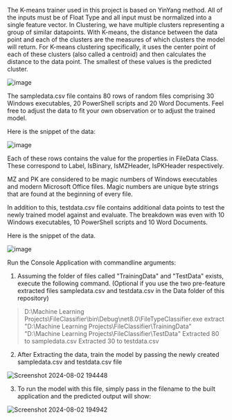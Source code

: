 The K-means trainer used in this project is based on YinYang method. All of the inputs must be of Float Type and all input must be normalized into a single feature vector.
In Clustering, we have multiple clusters representing a group of similar datapoints. With K-means, the distance between the data point and each of the clusters are the measures of which clusters the model
will return. For K-means clustering specifically, it uses the center point of each of these clusters (also called a centroid) and then calculates the distance to the data point. The smallest of these values
is the predicted cluster.

![image](https://github.com/user-attachments/assets/6d57c73b-ec4b-4ac5-a604-1dd4424b94d1)




The sampledata.csv file contains 80 rows of random files comprising 30 Windows executables, 20 PowerShell scripts and 20 Word Documents. Feel free to adjust the data to fit your own observation or to 
adjust the trained model.

Here is the snippet of the data:


![image](https://github.com/user-attachments/assets/01c1c68e-e03f-43c1-bbfc-944597b0d589)











Each of these rows contains the value for the properties in FileData Class.
These correspond to Label, IsBinary, IsMZHeader, IsPKHeader respectively.


MZ and PK are considered to be magic numbers of Windows executables and modern Microsoft Office files. 
Magic numbers are unique byte strings that are found at the beginning of every file.





In addition to this, testdata.csv file contains additional data points to test the newly trained model against and evaluate. The breakdown was even with 10 Windows executables, 10 PowerShell scripts and 
10 Word Documents. 

Here is the snippet of the data.

![image](https://github.com/user-attachments/assets/095c50db-e68d-4be1-8c9f-b9a0efa7b1e8)


Run the Console Application with commandline arguments:

1. Assuming the folder of files called "TrainingData" and "TestData" exists, execute the following command. (Optional if you use the two pre-feature extracted files sampledata.csv and testdata.csv in the Data folder of this repository)
> D:\Machine Learning Projects\FileClassifier\bin\Debug\net8.0\FileTypeClassifier.exe extract "D:\Machine Learning Projects\FileClassifier\TrainingData" "D:\Machine Learning Projects\FileClassifier\TestData"
> Extracted 80 to sampledata.csv
> Extracted 30 to testdata.csv


 2. After Extracting the data, train the model by passing the newly created sampledata.csv and testdata.csv file

![Screenshot 2024-08-02 194448](https://github.com/user-attachments/assets/447ea6ca-433e-43cc-b704-802e22215454)




3. To run the model with this file, simply pass in the filename to the built application and the predicted output will show:


![Screenshot 2024-08-02 194942](https://github.com/user-attachments/assets/eed7267a-e04c-4442-88d6-07db59d33211)


















